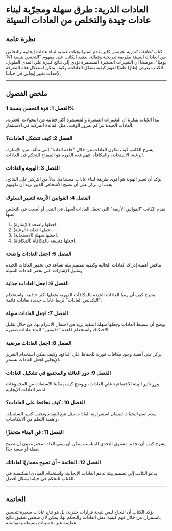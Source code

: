 # العادات الذرية: طرق سهلة ومجرّبة لبناء عادات جيدة والتخلص من العادات السيئة

## **نظرة عامة**
كتاب *العادات الذرية* لجيمس كلير يقدم استراتيجيات عملية لبناء عادات إيجابية والتخلص من العادات السيئة بطريقة تدريجية وفعالة. يعتمد الكاتب على مفهوم "التحسن بنسبة 1% يوميًا"، موضحًا أن التغييرات الصغيرة المستمرة تؤدي إلى نتائج كبيرة على المدى الطويل. الكتاب يعرض إطارًا علميًا لفهم كيفية تشكل العادات، وكيف يمكن استغلال هذه المعرفة لإحداث تغيير إيجابي في حياتنا.

---

## **ملخص الفصول**

### **الفصل 1: قوة التحسن بنسبة 1%**
يبدأ الكتاب بفكرة أن التغييرات الصغيرة والمستمرة أكثر فعالية من التحولات الجذرية. العادات الجيدة تتراكم بمرور الوقت، مثل الفائدة المركبة في الاستثمار.

### **الفصل 2: كيف تتشكل العادات؟**
يشرح الكاتب كيف تتكون العادات من خلال "حلقة العادة" التي تتألف من: الإشارة، الرغبة، الاستجابة، والمكافأة. فهم هذه الدورة هو المفتاح للتحكم في العادات.

### **الفصل 3: الهوية والعادات**
يؤكد أن تغيير الهوية هو أقوى طريقة لبناء عادات مستدامة. بدلاً من التركيز على النتائج، يجب أن نركز على أن نصبح الأشخاص الذين نريد أن نكونهم.

### **الفصل 4: القوانين الأربعة لتغيير السلوك**
يقدم الكاتب "القوانين الأربعة" التي تجعل العادات أسهل في التبني أو أصعب في التخلص منها:
1. اجعلها واضحة (الإشارة).
2. اجعلها جذابة (الرغبة).
3. اجعلها سهلة (الاستجابة).
4. اجعلها مشبعة بالمكافأة (المكافأة).

### **الفصل 5: اجعل العادات واضحة**
يناقش أهمية إدراك العادات الحالية وكيفية تصميم بيئة تساعد في تحفيز العادات الجيدة وتقليل الإشارات التي تحفز العادات السيئة.

### **الفصل 6: اجعل العادات جذابة**
يشرح كيف أن ربط العادات الجيدة بالمكافآت الفورية يجعلها أكثر جاذبية، واستخدام "التكديس العادات" لربط عادات جديدة بعادات قائمة.

### **الفصل 7: اجعل العادات سهلة**
يوضح أن تبسيط العادات وجعلها سهلة التنفيذ يزيد من احتمال الالتزام بها، من خلال تقليل الاحتكاك واستخدام قاعدة "دقيقتين" للبدء بعادات صغيرة.

### **الفصل 8: اجعل العادات مرضية**
يركز على أهمية وجود مكافآت فورية للحفاظ على الدافع، وكيف يمكن استخدام التعزيز الإيجابي لجعل العادات تستمر.

### **الفصل 9: دور العائلة والمجتمع في تشكيل العادات**
يبرز تأثير البيئة الاجتماعية على العادات، ويوضح كيف يمكننا الاستفادة من المجموعات لدعم العادات الإيجابية.

### **الفصل 10: كيف نحافظ على العادات؟**
يقدم استراتيجيات لضمان استمرارية العادات مثل تتبع التقدم وتجنب كسر السلسلة، وأهمية التعلم من الانتكاسات.

### **الفصل 11: فن البقاء متحفزًا**
يشرح كيف أن تحديد مستوى التحدي المناسب يمكن أن يبقي العادة محفزة دون أن تصبح مملة أو صعبة جدًا.

### **الفصل 12: الخاتمة - أن تصبح معماريًا لعاداتك**
يدعو الكاتب إلى تصميم بيئة تدعم العادات الإيجابية، واستخدام المبادئ المكتسبة في الكتاب للتحكم في حياتنا بشكل أفضل.

---

## **الخاتمة**
يؤكد الكتاب أن النجاح ليس نتيجة قرارات جذرية، بل هو نتاج عادات صغيرة تتحسن باستمرار. من خلال فهم كيفية عمل العادات والتحكم بها، يمكن لأي شخص تحقيق نتائج عظيمة عبر تحسينات بسيطة ومتواصلة.